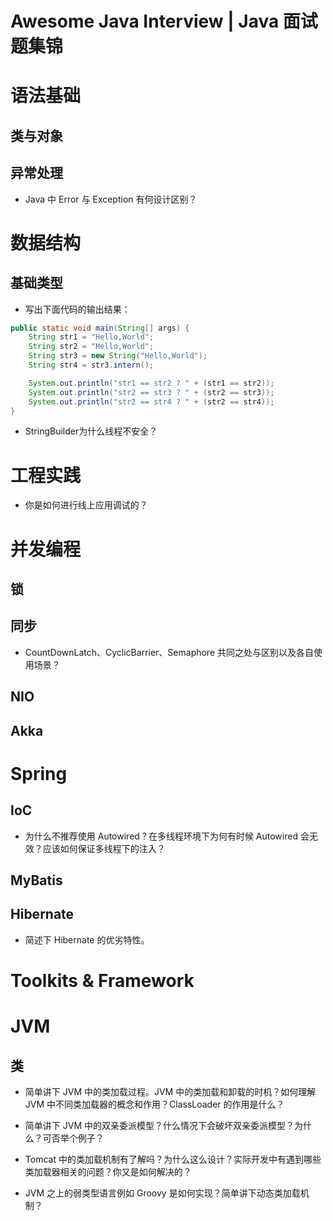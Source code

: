 # Awesome Java Interview | Java 面试题集锦

# 语法基础

## 类与对象

## 异常处理

- Java 中 Error 与 Exception 有何设计区别？

# 数据结构

## 基础类型

- 写出下面代码的输出结果：

```java
public static void main(String[] args) {
    String str1 = "Hello,World";
    String str2 = "Hello,World";
    String str3 = new String("Hello,World");
    String str4 = str3.intern();

    System.out.println("str1 == str2 ? " + (str1 == str2));
    System.out.println("str2 == str3 ? " + (str2 == str3));
    System.out.println("str2 == str4 ? " + (str2 == str4));
}
```

- StringBuilder为什么线程不安全？

# 工程实践

- 你是如何进行线上应用调试的？

# 并发编程

## 锁

## 同步

- CountDownLatch、CyclicBarrier、Semaphore 共同之处与区别以及各自使用场景？

## NIO

## Akka

# Spring

## IoC

- 为什么不推荐使用 Autowired？在多线程环境下为何有时候 Autowired 会无效？应该如何保证多线程下的注入？

## MyBatis

## Hibernate

- 简述下 Hibernate 的优劣特性。

# Toolkits & Framework

# JVM

## 类

- 简单讲下 JVM 中的类加载过程。JVM 中的类加载和卸载的时机？如何理解 JVM 中不同类加载器的概念和作用？ClassLoader 的作用是什么？

- 简单讲下 JVM 中的双亲委派模型？什么情况下会破坏双亲委派模型？为什么？可否举个例子？

- Tomcat 中的类加载机制有了解吗？为什么这么设计？实际开发中有遇到哪些类加载器相关的问题？你又是如何解决的？

- JVM 之上的弱类型语言例如 Groovy 是如何实现？简单讲下动态类加载机制？
